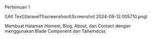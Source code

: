 Pertemuan 1

![Alt Text](laravel11\screenshoot\Screenshot 2024-09-12 005710.png)

Membuat Halaman Homem, Blog, About, dan Contact dengan menggunakan Blade Component dan Tailwindcss 
